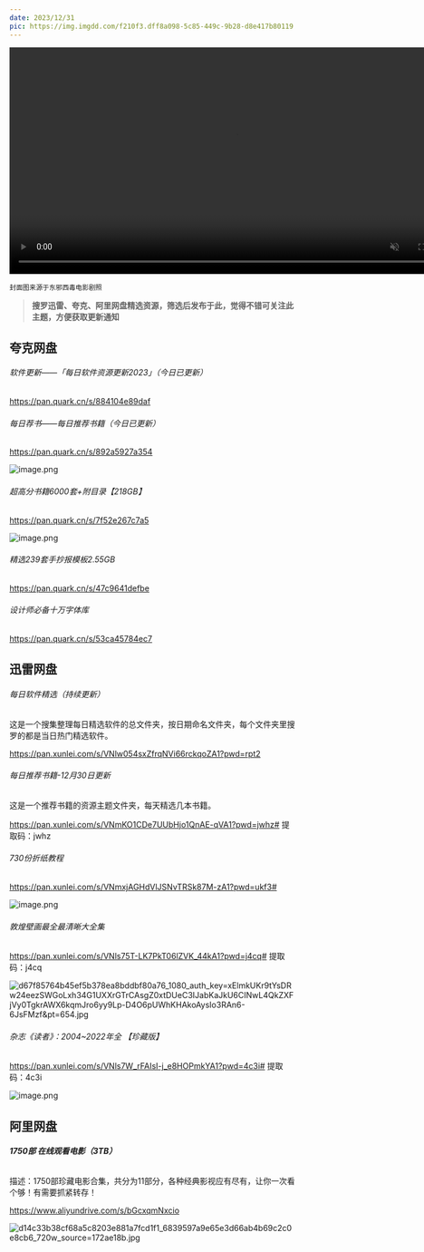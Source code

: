 ```yaml
---
date: 2023/12/31
pic: https://img.imgdd.com/f210f3.dff8a098-5c85-449c-9b28-d8e417b80119.jpg
---
```


<video width="800px" preload muted autoplay loop><source src="https://cdn.fliggy.com/upic/BDf4l0.mp4" type="video/mp4" poster="https://i.postimg.cc/j26cp27Y/image.png"></video>

<small>封面图来源于东邪西毒电影剧照</small>

> **搜罗迅雷、夸克、阿里网盘精选资源，筛选后发布于此，觉得不错可关注此主题，方便获取更新通知**

## 夸克网盘

###### 软件更新——「每日软件资源更新2023」（今日已更新）

https://pan.quark.cn/s/884104e89daf

###### 每日荐书——每日推荐书籍（今日已更新）

https://pan.quark.cn/s/892a5927a354

![image.png](https://img.imgdd.com/f210f3.3a792a55-c37d-41ef-b8fc-1c96e162e3b1.png)

###### 超高分书籍6000套+附目录【218GB】

https://pan.quark.cn/s/7f52e267c7a5

![image.png](https://img.imgdd.com/f210f3.f9ea161e-acf0-4899-910d-28db0fb6bf4b.png)

###### 精选239套手抄报模板2.55GB

https://pan.quark.cn/s/47c9641defbe

###### 设计师必备十万字体库

https://pan.quark.cn/s/53ca45784ec7

## 迅雷网盘

###### 每日软件精选（持续更新）

这是一个搜集整理每日精选软件的总文件夹，按日期命名文件夹，每个文件夹里搜罗的都是当日热门精选软件。

https://pan.xunlei.com/s/VNlw054sxZfrqNVi66rckqoZA1?pwd=rpt2

###### 每日推荐书籍-12月30日更新

这是一个推荐书籍的资源主题文件夹，每天精选几本书籍。

https://pan.xunlei.com/s/VNmKO1CDe7UUbHjo1QnAE-qVA1?pwd=jwhz# 提取码：jwhz

###### 730份折纸教程

https://pan.xunlei.com/s/VNmxjAGHdVlJSNvTRSk87M-zA1?pwd=ukf3# 

![image.png](https://img.imgdd.com/f210f3.b8941457-8b7b-4ea9-ac60-1a38826ecfa3.png)

###### 敦煌壁画最全最清晰大全集

https://pan.xunlei.com/s/VNls75T-LK7PkT06lZVK_44kA1?pwd=j4cq# 提取码：j4cq

![d67f85764b45ef5b378ea8bddbf80a76_1080_auth_key=xElmkUKr9tYsDRw24eezSWGoLxh34G1UXXrGTrCAsgZ0xtDUeC3IJabKaJkU6CINwL4QkZXFjVy0TgkrAWX6kqmJro6yy9Lp-D4O6pUWhKHAkoAysIo3RAn6-6JsFMzf&pt=654.jpg](https://img.imgdd.com/f210f3.f2d26aa8-7c01-4f11-a7b2-e9b42e125786.jpg)

###### 杂志《读者》：2004~2022年全 【珍藏版】

https://pan.xunlei.com/s/VNls7W_rFAIsI-j_e8HOPmkYA1?pwd=4c3i# 提取码：4c3i

![image.png](https://img.imgdd.com/f210f3.aba3f3e4-2008-4225-b1b4-faf88bd0a044.png)

## 阿里网盘

###### **1750部 在线观看电影（3TB）**

描述：1750部珍藏电影合集，共分为11部分，各种经典影视应有尽有，让你一次看个够！有需要抓紧转存！  

https://www.aliyundrive.com/s/bGcxqmNxcio

![d14c33b38cf68a5c8203e881a7fcd1f1_6839597a9e65e3d66ab4b69c2c0e8cb6_720w_source=172ae18b.jpg](https://img.imgdd.com/f210f3.dff8a098-5c85-449c-9b28-d8e417b80119.jpg)
